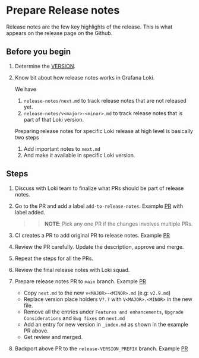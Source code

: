 # Prepare Release notes

Release notes are the few key highlights of the release. This is what appears on the release page on the Github.

## Before you begin

1. Determine the [VERSION](concepts/version.md).

1. Know bit about how release notes works in Grafana Loki.

	We have
	1. `release-notes/next.md` to track release notes that are not released yet.
	1. `release-notes/v<major>-<minor>.md` to track release notes that is part of that Loki version.

	Preparing release notes for specific Loki release at high level is basically two steps
	1. Add important notes to `next.md`
	1. And make it available in specific Loki version.

## Steps

1. Discuss with Loki team to finalize what PRs should be part of release notes.

1. Go to the PR and add a label `add-to-release-notes`. Example [PR](https://github.com/grafana/loki/pull/10213) with label added.

	>>**NOTE**: Pick any one PR if the changes involves multiple PRs.

1. CI creates a PR to add original PR to release notes. Example [PR](https://github.com/grafana/loki/pull/10359)

1. Review the PR carefully. Update the description, approve and merge.

1. Repeat the steps for all the PRs.

1. Review the final release notes with Loki squad.

1. Prepare release notes PR to `main` branch. Example [PR](https://github.com/grafana/loki/pull/9004/)
   * Copy `next.md` to the new `v<MAJOR>-<MINOR>.md` (e.g: `v2.9.md`)
   * Replace version place holders `V?.?` with `V<MAJOR>.<MINOR>` in the new file.
   * Remove all the entries under `Features and enhancements`, `Upgrade Considerations` and `Bug fixes` on `next.md`
   * Add an entry for new version in `_index.md` as shown in the example PR above.
   * Get review and merged.

1. Backport above PR to the `release-VERSION_PREFIX` branch. Example [PR](https://github.com/grafana/loki/pull/10482)
